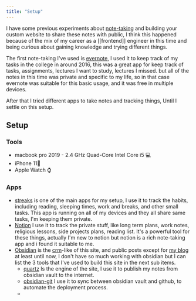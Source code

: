 ```yaml
---
title: "Setup"
---
```


I have some previous experiments about [note-taking](https://www.reddit.com/r/NoteTaking) and building your custom website to share these notes with public, I think this happened because of the mix of my career as a [[frontend]] engineer in this time and being curious about gaining knowledge and trying different things.

The first note-taking I've used is [evernote](https://evernote.com/), I used it to keep track of my tasks in the college in around 2016, this was a great app for keep track of tasks, assignments, lectures I want to study, lectures I missed. but all of the notes in this time was private and specific to my life, so in that case evernote was suitable for this basic usage, and it was free in multiple devices.

After that I tried different apps to take notes and tracking things, Until I settle on this setup.

## Setup

### Tools
- macbook pro 2019 - 2.4 GHz Quad-Core Intel Core i5 💻 
- iPhone 11📱 
- Apple Watch ⌚️ 

### Apps
- [streaks](https://streaksapp.com/) is one of the main apps for my setup, I use it to track the habits, including reading, sleeping times, work and breaks, and other small tasks. This app is running on all of my devices and they all share same tasks, I'm keeping them private.
- [Notion](https://www.notion.so/) I use it to track the private stuff, like long term plans, work notes, religious lessons, side projects plans, reading list. It's a powerful tool for these things, actually I'm new to notion but notion is a rich note-taking app and i found it suitable to me.
- [Obsidian](https://obsidian.md/) is the [crm](https://en.wikipedia.org/wiki/Content_management_system)-like of this site, and public posts except for [my blog](https://zeyadetman.com) at least until now, I don't have so much working with obsidian but I can list the 3 tools that I've used to build this site in the next sub items.
	- [quartz](https://github.com/jackyzha0/quartz) Is the engine of the site, I use it to publish my notes from obsidian vault to the internet.
	- [obsidian-git](https://github.com/denolehov/obsidian-git) I use it to sync between obsidian vault and github, to automate the deployment process.
	- 